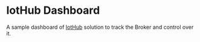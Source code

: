 # IotHub Dashboard



A sample dashboard of [IotHub](https://github.com/rafiulgits/iothub) solution to track the Broker and control over it.

